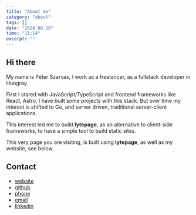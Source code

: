 ```yaml
---
title: "About me"
category: "about"
tags: []
date: "2024.08.10"
time: "11:14"
excerpt: ""
---
```


## Hi there

My name is Péter Szarvas, I work as a freelancer, as a fullstack developer in
Hungray.

First I stared with JavaScript/TypeScript and frontend frameworks like
React, Astro, I have built some projects with this stack. But over time my
interest is shifted to Go, and server driven, traditional server-client
applications.

This interest led me to build **lytepage**, as an alternative to client-side
frameworks, to have a simple tool to build static sites.

This very page you are visiting, is built using **lytepage**, as well as my
website, see below.

## Contact

- [website](https://peterszarvas.hu/)
- [github](https://github.com/peterszarvas94/)
- [phone](tel:+36202746444)
- [email](mailto:contact@peterszarvas.hu)
- [linkedin](https://www.linkedin.com/in/peterszarvas94/)
